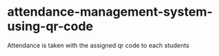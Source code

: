 # attendance-management-system-using-qr-code
Attendance is taken with the assigned qr code to each students
